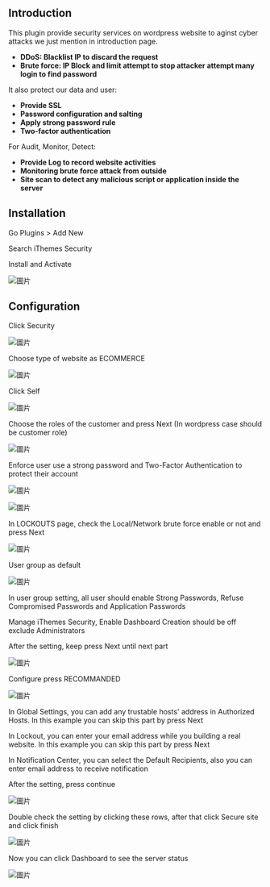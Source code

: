 ## Introduction

This plugin provide security services on wordpress website to aginst cyber attacks we just mention in introduction page.  

- **DDoS: Blacklist IP to discard the request** 
- **Brute force: IP Block and limit attempt to stop attacker attempt many login to find password**

It also protect our data and user:

- **Provide SSL**
- **Password configuration and salting**
- **Apply strong password rule**
- **Two-factor authentication**

For Audit, Monitor, Detect:

- **Provide Log to record website activities**
- **Monitoring brute force attack from outside**
- **Site scan to detect any malicious script or application inside the server**

## Installation

Go Plugins > Add New

Search iThemes Security

Install and Activate

![圖片](https://user-images.githubusercontent.com/74434769/141381978-0f83ad37-e9e9-4b66-ba6d-f08c7464c8e3.png)

## Configuration

Click Security 

![圖片](https://user-images.githubusercontent.com/74434769/141381132-258346b7-af11-41ef-bbe3-1759d27838a2.png)

Choose type of website as ECOMMERCE

![圖片](https://user-images.githubusercontent.com/74434769/141381112-477dbcb9-5753-4ee2-9172-d3588c6ac5ae.png)

Click Self

![圖片](https://user-images.githubusercontent.com/74434769/141381162-05bc85e7-3e59-4d1c-87f7-1e881ef69005.png)

Choose the roles of the customer and press Next (In wordpress case should be customer role)

![圖片](https://user-images.githubusercontent.com/74434769/141382236-8168703b-bf0b-4284-8680-25b642125c6f.png)

Enforce user use a strong password and Two-Factor Authentication to protect their account

![圖片](https://user-images.githubusercontent.com/74434769/141382326-06949d03-9fac-4cdf-b933-be36aefe63b7.png)

![圖片](https://user-images.githubusercontent.com/74434769/141382392-84bc5f99-4134-4392-b509-b9220fe23e79.png)

In LOCKOUTS page, check the Local/Network brute force enable or not and press Next

![圖片](https://user-images.githubusercontent.com/74434769/141382465-80d9b410-972e-4c85-a0ad-01f67eb51157.png)

User group as default

![圖片](https://user-images.githubusercontent.com/74434769/141382592-a5ffb93c-a727-40fd-9652-3b34d1d9adb0.png)

In user group setting, all user should enable Strong Passwords, Refuse Compromised Passwords and Application Passwords

Manage iThemes Security, Enable Dashboard Creation should be off exclude Administrators

After the setting, keep press Next until next part

![圖片](https://user-images.githubusercontent.com/74434769/141382647-69a78787-153f-458a-9b4c-1bd8bdbed8ce.png)

Configure press RECOMMANDED

![圖片](https://user-images.githubusercontent.com/74434769/141382961-0bcfbf88-aa0f-4f3a-9976-28905eb42941.png)

In Global Settings, you can add any trustable hosts' address in Authorized Hosts. In this example you can skip this part by press Next

In Lockout, you can enter your email address while you building a real website. In this example you can skip this part by press Next

In Notification Center, you can select the Default Recipients, also you can enter email address to receive notification

After the setting, press continue

![圖片](https://user-images.githubusercontent.com/74434769/141383388-a2f86d8e-7800-462c-aa9d-30e52d5de6a7.png)

Double check the setting by clicking these rows, after that click Secure site and click finish

![圖片](https://user-images.githubusercontent.com/74434769/141383499-8665f178-e7c7-421a-ad2d-abc548c2d37b.png)

Now you can click Dashboard to see the server status

![圖片](https://user-images.githubusercontent.com/74434769/141383716-ff703bb8-4a41-4406-958b-90dafa3e84d8.png)

